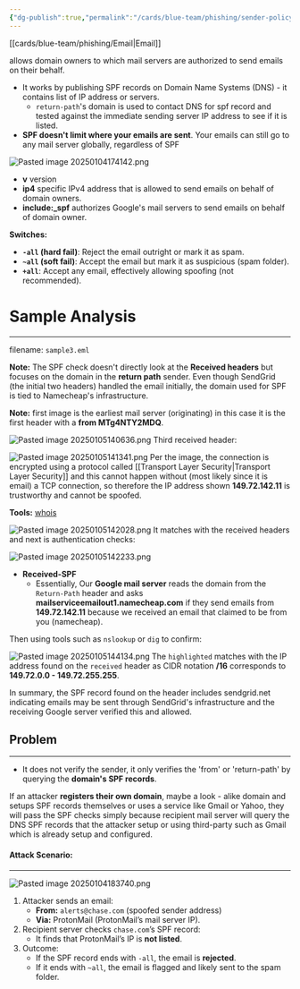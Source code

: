 ```yaml
---
{"dg-publish":true,"permalink":"/cards/blue-team/phishing/sender-policy-framework-spf/"}
---
```


[[cards/blue-team/phishing/Email\|Email]]

allows domain owners to which mail servers are authorized to send emails on their behalf. 

- It works by publishing SPF records on Domain Name Systems (DNS) - it contains list of IP address or servers.
	- `return-path`'s domain is used to contact DNS for spf record and tested against the immediate sending server IP address to see if it is listed.
- **SPF doesn't limit where your emails are sent**. Your emails can still go to any mail server globally, regardless of SPF

![Pasted image 20250104174142.png](/img/user/cards/blue-team/phishing/images/Pasted%20image%2020250104174142.png)
- **v** version
- **ip4** specific IPv4 address that is allowed to send emails on behalf of domain owners.
- **include:\_spf** authorizes Google's mail servers to send emails on behalf of domain owner.

**Switches:**
- **`-all` (hard fail)**: Reject the email outright or mark it as spam.
- **`~all` (soft fail)**: Accept the email but mark it as suspicious (spam folder).
- **`+all`**: Accept any email, effectively allowing spoofing (not recommended).

# Sample Analysis
---
filename: `sample3.eml`

**Note:** The SPF check doesn't directly look at the **Received headers** but focuses on the domain in the **return path** sender. Even though SendGrid (the initial two headers) handled the email initially, the domain used for SPF is tied to Namecheap's infrastructure.

**Note:** first image is the earliest mail server (originating) in this case it is the first header with a **from MTg4NTY2MDQ**.

![Pasted image 20250105140636.png](/img/user/cards/blue-team/phishing/images/Pasted%20image%2020250105140636.png)
Third received header:

![Pasted image 20250105141341.png](/img/user/cards/blue-team/phishing/images/Pasted%20image%2020250105141341.png)
Per the image, the connection is encrypted using a protocol called [[Transport Layer Security\|Transport Layer Security]] and this cannot happen without (most likely since it is email) a TCP connection, so therefore the IP address shown **149.72.142.11** is trustworthy and cannot be spoofed.

**Tools:** [whois](https://whois.domaintools.com/149.72.142.11)

![Pasted image 20250105142028.png](/img/user/cards/blue-team/phishing/images/Pasted%20image%2020250105142028.png)
It matches with the received headers and next is authentication checks:

![Pasted image 20250105142233.png](/img/user/cards/blue-team/phishing/images/Pasted%20image%2020250105142233.png)
- **Received-SPF**
	- Essentially, Our **Google mail server** reads the domain from the `Return-Path` header and asks **mailserviceemailout1.namecheap.com** if they send emails from **149.72.142.11** because we received an email that claimed to be from you (namecheap).

Then using tools such as `nslookup` or `dig` to confirm:

![Pasted image 20250105144134.png](/img/user/cards/blue-team/phishing/images/Pasted%20image%2020250105144134.png)
The `highlighted` matches with the IP address found on the `received` header as CIDR notation **/16** corresponds to **149.72.0.0 - 149.72.255.255**.

In summary, the SPF record found on the header includes sendgrid.net indicating emails may be sent through SendGrid's infrastructure and the receiving Google server verified this and allowed.


## Problem
---
- It does not verify the sender, it only verifies the 'from' or 'return-path' by querying the **domain's SPF records**.

If an attacker **registers their own domain**, maybe a look - alike domain and setups SPF records themselves or uses a service like Gmail or Yahoo, they will pass the SPF checks simply because recipient mail server will query the DNS SPF records that the attacker setup or using third-party such as Gmail which is already setup and configured.


#### Attack Scenario:
---
![Pasted image 20250104183740.png](/img/user/cards/blue-team/phishing/images/Pasted%20image%2020250104183740.png)

1. Attacker sends an email:
    - **From:** `alerts@chase.com` (spoofed sender address)
    - **Via:** ProtonMail (ProtonMail’s mail server IP).
2. Recipient server checks `chase.com`’s SPF record:
    - It finds that ProtonMail’s IP is **not listed**.
3. Outcome:
    - If the SPF record ends with `-all`, the email is **rejected**.
    - If it ends with `~all`, the email is flagged and likely sent to the spam folder.